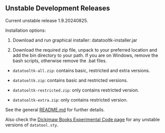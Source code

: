 ## Unstable Development Releases

Current unstable release 1.9.20240825.

Installation options:

 1. Download and run graphical installer: datatooltk-installer.jar

 2. Download the required zip file, unpack to your preferred location
and add the bin directory to your path. If you are on Windows,
remove the bash scripts, otherwise remove the .bat files.

 - `datatooltk-all.zip`: contains basic, restricted and extra
   versions.

 - `datatooltk.zip`: contains basic and restricted versions.

 - `datatooltk-restricted.zip`: only contains restricted version.

 - `datatooltk-extra.zip`: only contains restricted version.

See the general [README.md](https://github.com/nlct/datatooltk) for further details.

Also check the [Dickimaw Books Experimental Code page](https://www.dickimaw-books.com/expl/) for any unstable versions of `datatool.sty`.
